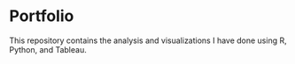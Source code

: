 # Portfolio

This repository contains the analysis and visualizations I have done using R, Python, and Tableau.


